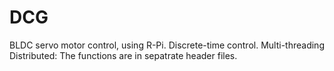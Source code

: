 # DCG
BLDC servo motor control, using R-Pi. Discrete-time control. Multi-threading
Distributed: The functions are in sepatrate header files.
